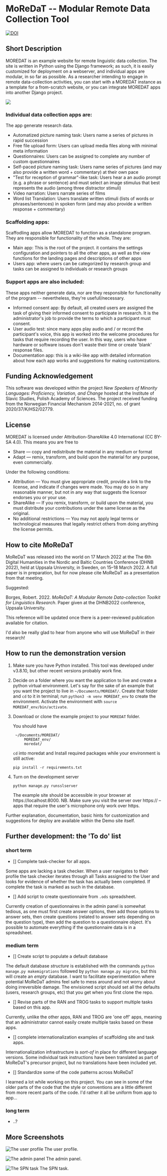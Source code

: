# MoReDaT -- Modular Remote Data Collection Tool 



[![DOI](https://zenodo.org/badge/470742882.svg)](https://zenodo.org/badge/latestdoi/470742882)



## Short Description

MOREDAT is an example website for remote linguistic data collection. The site is written in Python using the Django framework; as such, it is easily customized for deployment on a webserver, and individual apps are modular, in so far as possible. As a researcher intending to engage in remote data-collection activities, you can start with a MOREDAT instance as a template for a from-scratch website, or you can integrate MOREDAT apps into another Django project. 

![](media/screenshot_landing-page.png)


### Individual data collection apps are:

The app generate research data.

* Automatized picture naming task: Users name a series of pictures in rapid succession
* Free file upload form: Users can upload media files along with minimal meta information
* Questionnaires: Users can be assigned to complete any number of custom questionnaires
* Self-paced picture naming task: Users name series of pictures (and may also provide a written word + commentary) at their own pace
* "Test for reception of grammar"-like task: Users hear a an audio prompt (e.g. a phrase or sentence) and must select an image stimulus that best represents the audio (among three distractor stimuli)
* Video narration: Users narrate series of films
* Word list Translation: Users translate written stimuli (lists of words or phrases/sentences) in spoken form (and may also provide a written response + commentary)


### Scaffolding apps:

Scaffodling apps allow MOREDAT to function as a standalone program. They are responsible for functionality of the whole. They are:

* Main app: This is the root of the project. it contains the settings configuration and pointers to all the other apps, as well as the view functions for the landing pages and descriptions of other apps
* Users app: where users can be categorized by research group and tasks can be assigned to individuals or research groups


### Support apps are also included:

These apps neither generate data, nor are they responsible for functionality of the program -- nevertheless, they're usefull/necessary.

* Informed consent app: By default, all created users are assigned the task of giving their informed consent to participate in research. It is the administrator's job to provide the terms to which a participant must consent.
* User audio test: since many apps play audio and / or record the participant's voice, this app is worked into the welcome procedures for tasks that require recording the user. In this way, users who have hardware or software issues don't waste their time or create 'blank' response files.
* Documentation app: this is a wiki-like app with detailed information about how each app works and suggestions for making customizations.




## Funding Acknowledgement

This software was developed within the project _New Speakers of Minority Languages: Proficiency, Variation, and Change_ hosted at the Institute of Slavic Studies, Polish Academy of Sciences. The project received funding from the Norwegian Financial Mechanism 2014-2021, no. of grant 2020/37/K/HS2/02779.




## License

MOREDAT is licensed under Attribution-ShareAlike 4.0 International (CC BY-SA 4.0). This means you are free to 

* Share — copy and redistribute the material in any medium or format
* Adapt — remix, transform, and build upon the material
for any purpose, even commercially. 

Under the following conditions:

* Attribution — You must give appropriate credit, provide a link to the license, and indicate if changes were made. You may do so in any reasonable manner, but not in any way that suggests the licensor endorses you or your use.
* ShareAlike — If you remix, transform, or build upon the material, you must distribute your contributions under the same license as the original.
* No additional restrictions — You may not apply legal terms or technological measures that legally restrict others from doing anything the license permits.




## How to cite MoReDaT

MoReDaT was released into the world on 17 March 2022 at the The 6th Digital Humanities in the Nordic and Baltic Countries Conference (DHNB 2022), held at Uppsala University, in Sweden, on 15–18 March 2022. A full paper is in preparation, but for now please cite MoReDaT as a presentation from that meeting.

Suggested:

Borges, Robert. 2022. *MoReDaT: A Modular Remote Data-collection Toolkit for Linguistics Research*. Paper given at the DHNB2022 conference, Uppsala University.

This reference will be updated once there is a peer-reviewed publication available for citation.

I'd also be really glad to hear from anyone who will use MoReDaT in their research!




## How to run the demonstration version

1. Make sure you have Python installed. This tool was developed under v3.8.10, but other recent versions probably work fine.
2. Decide on a folder where you want the application to live and create a python virtual environment. Let's say for the sake of an example that you want the project to live in `~/Documents/MOREDAT/`. Create that folder and `cd` to it in terminal; run `python3 -m venv MOREDAT_env` to create the environment. Activate the environment with `source MOREDAT_env/bin/activate`.
3. Download or clone the example project to your `MOREDAT` folder.

	You should have 

		~/Documents/MOREDAT/
			MOREDAT_env/
			moredat/

 	`cd` into moredat and Install required packages while your environment is still active: 
 	
 	`pip install -r requirements.txt`
 	
4. Turn on the development server

    `python manage.py runsslserver` 

	The example site should be accessible in your browser at https://localhost:8000. NB. Make sure you visit the server over https:// – apps that require the user's microphone only work over https.

Further explanation, documentation, basic hints for customization and suggestions for deploy are available within the Demo site itself.




## Further development: the 'To do' list


### short term

* [] Complete task-checker for all apps. 

Some apps are lacking a task checker. When a user navigates to their profile the task checker iterates through all Tasks assigned to the User and looks for evidence of whether the task has actually been completed. If complete the task is marked as such in the database.


* [] Add script to create questionnaire from `.ods` spreadsheet.

Currently creation of questionnaires in the admin panel is somewhat tedious, as one must first create answer options, then add those options to answer sets, then create questions (related to answer sets depending on the question type), then add the question to a questionnaire object. It's possible to automate everything if the questionnaire data is in a spreadsheet.


### medium term

* [] Create script to populate a default database

The default database *structure* is established with the commands `python manage.py makemigrations` followed by `python manage.py migrate`, but this will create an *empty* database. I want to facilitate experimentation where potential MoReDaT admins feel safe to mess around and not worry about doing irreversible damage. The envisioned script should set all the defaults (users, research groups, etc) that you get when you first clone the repo.

* [] Revise parts of the RAN and TROG tasks to support multiple tasks based on this app.

Currently, unlike the other apps, RAN and TROG are 'one off' apps, meaning that an administrator cannot easily create multiple tasks based on these apps.

* [] complete internationalization examples of scaffolding site and task apps. 

Internationalization infrastructure is *sort-of* in place for different language versions. Some individual task instructions have been translated as part of MoReDaT's precursor project, but no translations have been included yet.

* [] Standardize some of the code patterns across MoReDaT

I learned a lot while working on this project. You can see in some of the older parts of the code that the style or conventions are a little different from more recent parts of the code. I'd rather it all be uniform from app to app...


### long term

* ..?




## More Screenshots

![The user profile](media/screenshot_user-profile.png)
The user profile.

![The admin panel](media/screenshot_admin-page.png)
The admin panel.

![The SPN task](media/screenshot_spn-task.png)
The SPN task.
